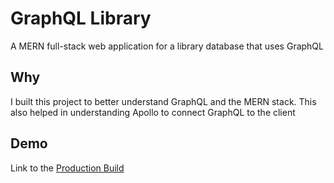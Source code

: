 # GraphQL Library

A MERN full-stack web application for a library database that uses GraphQL

## Why
I built this project to better understand GraphQL and the MERN stack. This also helped in understanding Apollo to connect GraphQL to the client

## Demo
Link to the <a target="_blank" href="https://stefansen-graphql-library.herokuapp.com/">Production Build</a>
